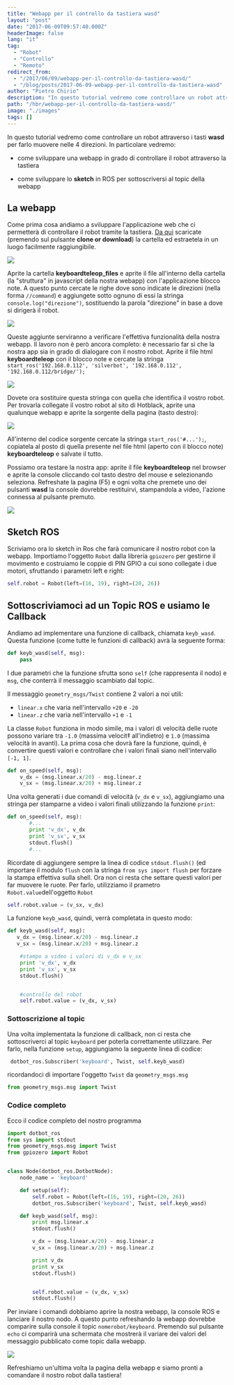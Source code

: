 ```yaml
---
title: "Webapp per il controllo da tastiera wasd"
layout: "post"
date: "2017-06-09T09:57:40.000Z"
headerImage: false
lang: "it"
tag:
  - "Robot"
  - "Controllo"
  - "Remoto"
redirect_from:
  - "/2017/06/09/webapp-per-il-controllo-da-tastiera-wasd/"
  - "/blog/posts/2017-06-09-webapp-per-il-controllo-da-tastiera-wasd"
author: "Pietro Chirio"
description: "In questo tutorial vedremo come controllare un robot attraverso i tasti **wasd** per farlo muovere nelle 4 direzioni."
path: "/hbr/webapp-per-il-controllo-da-tastiera-wasd/"
image: "./images"
tags: []
---
```


In questo tutorial vedremo come controllare un robot attraverso i tasti **wasd** per farlo muovere nelle 4 direzioni. In particolare vedremo:

- come sviluppare una webapp in grado di controllare il robot attraverso la tastiera

- come sviluppare lo **sketch** in ROS per sottoscriversi al topic della webapp

## La webapp

Come prima cosa andiamo a sviluppare l'applicazione web che ci permetterà di controllare il robot tramite la tastiera. [Da qui](https://github.com/sgabello1/WebApp) scaricate (premendo sul pulsante **clone or download**) la cartella ed estraetela in un luogo facilmente raggiungibile.

![](./26967384-5320d1c2-4cfe-11e7-8e7f-1ca7de8dcf1b.png)

Aprite la cartella **keyboardteleop_files** e aprite il file all'interno della cartella (la "struttura" in javascript della nostra webapp) con l'applicazione blocco note. A questo punto cercate le righe dove sono indicate le direzioni (nella forma `//command`) e aggiungete sotto ognuno di essi la stringa `console.log("direzione")`, sostituendo la parola "direzione" in base a dove si dirigerà il robot.

![](./26967302-ff0a2fde-4cfd-11e7-8a97-693cca91596a.png)

Queste aggiunte serviranno a verificare l'effettiva funzionalità della nostra webapp. Il lavoro non è però ancora completo: è necessario far sì che la nostra app sia in grado di dialogare con il nostro robot. Aprite il file html **keyboardteleop** con il blocco note e cercate la stringa `start_ros('192.168.0.112', 'silverbot', '192.168.0.112', '192.168.0.112/bridge/');`

![](./26968358-0a5e8afc-4d02-11e7-983e-038aeaf409b3.png)

Dovete ora sostituire questa stringa con quella che identifica il vostro robot. Per trovarla collegate il vostro robot al sito di Hotblack, aprite una qualunque webapp e aprite la sorgente della pagina (tasto destro):

![](./26968706-438104f8-4d03-11e7-97f7-96e6deb0a765.png)

All'interno del codice sorgente cercate la stringa `start_ros('#...');`, copiatela al posto di quella presente nel file html (aperto con il blocco note) **keyboardteleop** e salvate il tutto.

Possiamo ora testare la nostra app: aprite il file **keyboardteleop** nel browser e aprite la console cliccando col tasto destro del mouse e selezionando seleziona. Refreshate la pagina (F5) e ogni volta che premete uno dei pulsanti **wasd** la console dovrebbe restituirvi, stampandola a video, l'azione connessa al pulsante premuto.

![](./26967298-fc17bf12-4cfd-11e7-824d-a1f437043c57.png)

## Sketch ROS

Scriviamo ora lo sketch in Ros che farà comunicare il nostro robot con la webapp. Importiamo l'oggetto `Robot` dalla libreria `gpiozero` per gestirne il movimento e costruiamo le coppie di PIN GPIO a cui sono collegate i due motori, sfruttando i parametri left e right:

```python
self.robot = Robot(left=(16, 19), right=(20, 26))
```

## Sottoscriviamoci ad un Topic ROS e usiamo le Callback

Andiamo ad implementare una funzione di callback, chiamata `keyb_wasd`. Questa funzione (come tutte le funzioni di callback) avrà la seguente forma:

```python
def keyb_wasd(self, msg):
    pass
```

I due parametri che la funzione sfrutta sono `self` (che rappresenta il nodo) e `msg`, che conterrà il messaggio scambiato dal topic.

Il messaggio `geometry_msgs/Twist` contiene 2 valori a noi utili:

- `linear.x` che varia nell'intervallo `+20` e `-20`
- `linear.z` che varia nell'intervallo `+1` e `-1`

La classe `Robot` funziona in modo simile, ma i valori di velocità delle ruote possono variare tra `-1.0` (massima velocit‡ all'indietro) e `1.0` (massima velocità in avanti). La prima cosa che dovrà fare la funzione, quindi, è convertire questi valori e controllare che i valori finali siano nell'intervallo `[-1, 1]`.

```python
def on_speed(self, msg):
    v_dx = (msg.linear.x/20) - msg.linear.z
    v_sx = (msg.linear.x/20) + msg.linear.z

```

Una volta generati i due comandi di velocità (`v_dx` e `v_sx`), aggiungiamo una stringa per stamparne a video i valori finali utilizzando la funzione `print`:

```python
def on_speed(self, msg):
       #...
       print 'v_dx', v_dx
       print 'v_sx', v_sx
       stdout.flush()
       #...
```

Ricordate di aggiungere sempre la linea di codice `stdout.flush()` (ed importare il modulo `flush` con la stringa `from sys import flush` per forzare la stampa effettiva sulla shell.
Ora non ci resta che settare questi valori per far muovere le ruote. Per farlo, utilizziamo il prametro `Robot.value`dell'oggetto `Robot`

```python
self.robot.value = (v_sx, v_dx)
```

La funzione `keyb_wasd`, quindi, verrà completata in questo modo:

```python
def keyb_wasd(self, msg):
   v_dx = (msg.linear.x/20) - msg.linear.z
   v_sx = (msg.linear.x/20) + msg.linear.z

    #stampo a video i valori di v_dx e v_sx
    print 'v_dx', v_dx
    print 'v_sx', v_sx
    stdout.flush()


    #controllo del robot
    self.robot.value = (v_dx, v_sx)
```

### Sottoscrizione al topic

Una volta implementata la funzione di callback, non ci resta che sottoscriverci al topic `keyboard` per poterla correttamente utilizzare. Per farlo, nella funzione `setup`, aggiungiamo la seguente linea di codice:

```python
 dotbot_ros.Subscriber('keyboard', Twist, self.keyb_wasd)
```

ricordandoci di importare l'oggetto `Twist` da `geometry_msgs.msg`

```python
from geometry_msgs.msg import Twist
```

### Codice completo

Ecco il codice completo del nostro programma

```python
import dotbot_ros
from sys import stdout
from geometry_msgs.msg import Twist
from gpiozero import Robot


class Node(dotbot_ros.DotbotNode):
    node_name = 'keyboard'

    def setup(self):
        self.robot = Robot(left=(16, 19), right=(20, 26))
        dotbot_ros.Subscriber('keyboard', Twist, self.keyb_wasd)

    def keyb_wasd(self, msg):
        print msg.linear.x
        stdout.flush()

        v_dx = (msg.linear.x/20) - msg.linear.z
        v_sx = (msg.linear.x/20) + msg.linear.z

        print v_dx
        print v_sx
        stdout.flush()


        self.robot.value = (v_dx, v_sx)
        stdout.flush()
```

Per inviare i comandi dobbiamo aprire la nostra webapp, la console ROS e lanciare il nostro nodo. A questo punto refreshando la webapp dovrebbe comparire sulla console il topic `nomerobot/keyboard`. Premendo sul pulsante `echo` ci comparirà una schermata che mostrerà il variare dei valori del messaggio pubblicato come topic dalla webapp.

![](./26968915-1d9efcee-4d04-11e7-9b28-75660dccf4f5.png)

Refreshiamo un'ultima volta la pagina della webapp e siamo pronti a comandare il nostro robot dalla tastiera!
